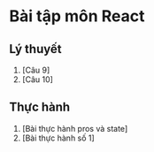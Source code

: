 # Bài tập môn React
## Lý thuyết
1. [Câu 9]
2. [Câu 10]
## Thực hành 
1. [Bài thực hành pros và state]
2. [Bài thực hành số 1]
